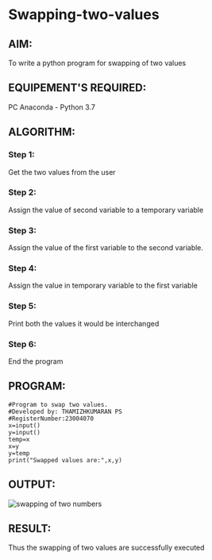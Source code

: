 # Swapping-two-values
## AIM:
To write a python program for swapping of two values
## EQUIPEMENT'S REQUIRED: 
PC
Anaconda - Python 3.7
## ALGORITHM: 
### Step 1:
Get the two values from the user
### Step 2: 
Assign the value of second variable to a temporary variable 
### Step 3: 
Assign the value of the first variable to the second variable.
### Step 4:  
Assign the value in temporary variable to the first variable
### Step 5: 
Print both the values it would be interchanged
### Step 6: 
End the program
## PROGRAM:
```
#Program to swap two values.
#Developed by: THAMIZHKUMARAN PS 
#RegisterNumber:23004070
x=input()
y=input()
temp=x
x=y
y=temp
print("Swapped values are:",x,y)
```
## OUTPUT:
![swapping of two numbers](/!(image-1.png))




## RESULT:
Thus the swapping of two values are successfully executed



